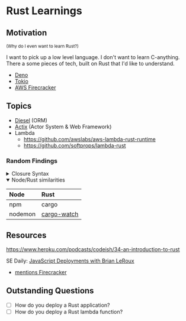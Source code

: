 # Rust Learnings

## Motivation

<small>(Why do I even want to learn Rust?)</small>

I want to pick up a low level language.
I don't want to learn C-anything.
There a some pieces of tech, built on Rust that I'd like to understand.

- [Deno](https://deno.land/)
- [Tokio](https://tokio.rs/)
- [AWS Firecracker](https://aws.amazon.com/blogs/aws/firecracker-lightweight-virtualization-for-serverless-computing/)

## Topics

- [Diesel](http://diesel.rs/) (ORM)
- [Actix](https://actix.rs/) (Actor System & Web Framework)
- Lambda
  - https://github.com/awslabs/aws-lambda-rust-runtime
  - https://github.com/softprops/lambda-rust

### Random Findings

<details>
<summary>Closure Syntax</summary>

```ts
// TypeScript
function main(): void {
  const foo = "weird";

  // ES6 Arrow Function
  ((val: string) => {
    console.log(`${val}, self-calling arrow function`);
  })(foo);
}
// weird, self-calling arrow function
```

```rust
// Rust
fn main() -> () {
    let foo = "weird";

    // Rust Closure/Lambda
    (|val: &str| {
        println!("{}, self-calling closure/lambda", val);
    })(foo);
}
// weird, self-calling closure/lambda
```

```rust
// Rust
// (not self-calling)
use std::time::{Instant};

fn main() {
    let start = Instant::now();
    let duration = start.elapsed();

    let myClosure = ||println!("Time elapsed: {:?}", duration);
    myClosure();
}
// Time elapsed: 925ns
```

</details>

<details open>
<summary>Node/Rust similarities</summary>
 
|Node|Rust|
|:---|:---|
|npm|cargo|
|nodemon|[cargo-watch](https://docs.rs/crate/cargo-watch/7.0.2)|

</details>

## Resources

https://www.heroku.com/podcasts/codeish/34-an-introduction-to-rust

SE Daily: [JavaScript Deployments with Brian LeRoux](https://softwareengineeringdaily.com/2020/03/04/javascript-deployments-with-brian-leroux/)

- [mentions Firecracker](https://softwareengineeringdaily.com/wp-content/uploads/2020/03/SED1018-Begin-Brian-LeRoux.pdf)

## Outstanding Questions

- [ ] How do you deploy a Rust application?
- [ ] How do you deploy a Rust lambda function?
